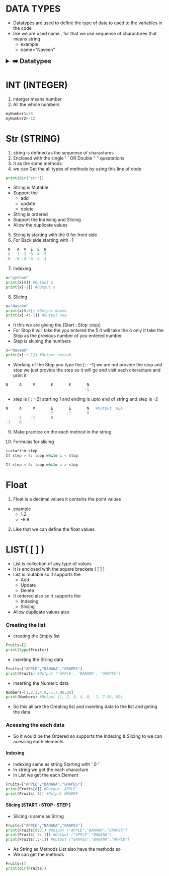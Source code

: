 
# DATA TYPES
- Datatypes are used to define the type of data to used to the variables in the code
- like we are used name , for that we use sequense of charactures that means string
   - example
    - name="Naveen"
<details>
<summary style="font-size: 20px; font-weight: bold;">  ➡️ Datatypes </summary>

## Types of Datatypes

1. int(Interger)
2. str(String)
3. float(Float)
4. List,[ ]
5. tuple,( )
6. set,{ }
7. frozen set ,{ }
8. dict (dictionary),(key:values),{ }
9. Bool (True,False)
</details>

# INT (INTEGER)

1. interger means number
2. All the whole numbers

```python 
myNumber1=78
myNumber2=-12
```


# Str (STRING)

1. string is defined as the sequense of charactures
2. Enclosed with the single ' ' OR Double "  " queatations
3. It as the some methods 
4. we can Get the all types of methods by using this line of code
```python 
print(dir("str"))
```
- String is Mutable 
- Support the 
  - add
  - update
  - delete
- String is ordered
- Support the Indexing and Slicing
- Allow the duplicate values

5. String is starting with the 0 for front side
6. For Back side starting with -1
```python
 N   A  V  E  E  N
 0   1  2  3  4  5
-6  -5 -4 -3 -2 -1
```

7. Indexing
```python 
x="python"
print(x[0]) #Output p
print(x[-1]) #Output n
```
8. Slicing
```python 
x="Naveen"
print(x[0:5]) #Output Navee
print(x[-4:-1]) #Output vee
```
- It this we are giving the [Start : Stop :step]
-  For Stop it will take the you entered the 5 it will take the 4 only it take the Stop as the previous number of you entered number
- Step is skiping the numbers
```python 
x="Naveen"
print(x[::-1]) #Output neevaN
```
- Working of the Step you type the [: : -1] we are not provide the stop and stop we just provide the step so it will go and visit each characture and print it

```python 
N     A     V       E       E       N
                                   -1
```

- step is [ : :-2] starting 1 and ending is upto end of string and step is -2
```python 
N     A     V       E       E       N   #Output  NEA
                   -2      -1       0
     -2    -1       0
-1    0
```

9. Make practice on the each method in the string

10. Formulas for slicing 
```python
i=start+n⋅step
If step > 0: loop while i < stop

If step < 0: loop while i > stop
```

# Float

1. Float is a decimal values it contains the point values
- example
   - 1.2
   - -9.8
2. Like that we can define the float values

# LIST(  [  ]  )

- List is collection of any type of values
- It is enclosed with the square brackets ( [  ] )
- List is mutable so it supports the 
  - Add
  - Update
  - Delete
- It ordered also so it supports the 
  - Indexing
  - Slicing
- Allow duplicate values also

### Creating the list

- creating the Empty list
```python 
Fruits=[]
print(type(Fruits))
```
-  inserting the String data

```python 
Fruits=["APPLE","BANANA","GRAPES"]
print(Fruits) #Output ['APPLE', 'BANANA', 'GRAPES']
```
- Inserting the Numeric data

```python 
Numbers=[1,2,3,4,0,-1,7.98,89]
print(Numbers) #Output [1, 2, 3, 4, 0, -1, 7.98, 89]
```
- So this all are the Creating list and inserting data to the list and geting the data

### Acessing the each data

- So it would be the Ordered so supports the Indexing & Slicing to we can acessing each elements

#### Indexing

- Indexing same as string Starting with ' 0 '
- In string we get the each characture
- In List we get the each Element

```python 
Fruits=["APPLE","BANANA","GRAPES"]
print(Fruits[0]) #Output  APPLE
print(Fruits[-1]) #Output GRAPES
```

#### Slicing [START : STOP  : STEP ]

- Slicing is same as String 

```python
Fruits=["APPLE","BANANA","GRAPES"]
print(Fruits[0:3]) #Output ["APPLE","BANANA","GRAPES"]
print(Fruits[-3:-1]) #Output ["APPLE","BANANA"]
print(Fruits[::-1]) #Output ["GRAPES","BANANA","APPLE"]
```
- As String as Methods List also have the methods so
- We can get the methods

```python 
Fruits=[]
print(dir(Fruits))
```



